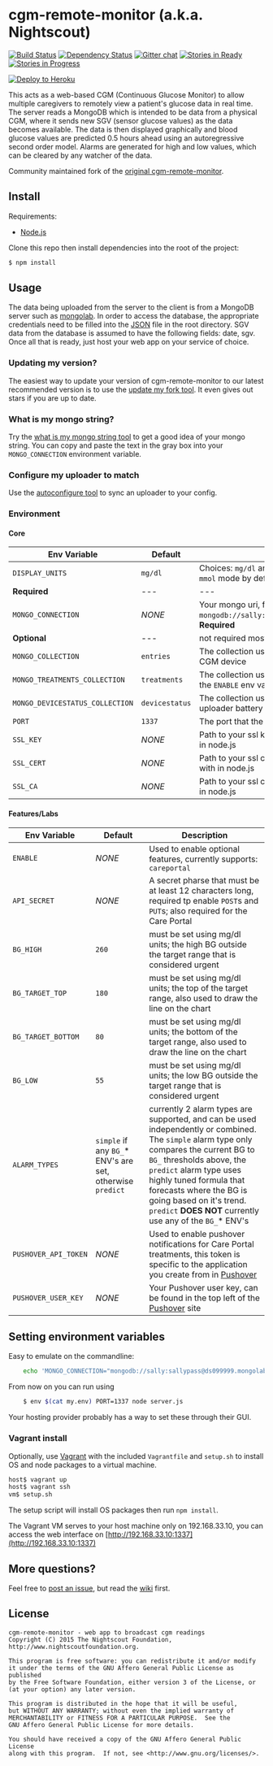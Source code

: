 cgm-remote-monitor (a.k.a. Nightscout)
======================================

[![Build Status](https://travis-ci.org/nightscout/cgm-remote-monitor.png)](https://travis-ci.org/nightscout/cgm-remote-monitor)
[![Dependency Status](https://david-dm.org/nightscout/cgm-remote-monitor.png)](https://david-dm.org/nightscout/cgm-remote-monitor)
[![Gitter chat](https://badges.gitter.im/nightscout.png)](https://gitter.im/nightscout/public)
[![Stories in  Ready](https://badge.waffle.io/nightscout/cgm-remote-monitor.png?label=ready&title=Ready)](https://waffle.io/nightscout/cgm-remote-monitor)
[![Stories in Progress](https://badge.waffle.io/nightscout/cgm-remote-monitor.png?label=in+progress&title=In+Progress)](https://waffle.io/nightscout/cgm-remote-monitor)

[![Deploy to Heroku](https://www.herokucdn.com/deploy/button.png)](https://heroku.com/deploy)

This acts as a web-based CGM (Continuous Glucose Monitor) to allow
multiple caregivers to remotely view a patient's glucose data in
real time.  The server reads a MongoDB which is intended to be data
from a physical CGM, where it sends new SGV (sensor glucose values) as
the data becomes available.  The data is then displayed graphically
and blood glucose values are predicted 0.5 hours ahead using an
autoregressive second order model.  Alarms are generated for high and
low values, which can be cleared by any watcher of the data.

Community maintained fork of the
[original cgm-remote-monitor](https://github.com/rnpenguin/cgm-remote-monitor).

Install
---------------

Requirements:

- [Node.js](http://nodejs.org/)

Clone this repo then install dependencies into the root of the project:

```bash
$ npm install
```

Usage
---------------

The data being uploaded from the server to the client is from a
MongoDB server such as [mongolab][mongodb].  In order to access the
database, the appropriate credentials need to be filled into the
[JSON][json] file in the root directory.  SGV data from the database
is assumed to have the following fields: date, sgv.  Once all that is
ready, just host your web app on your service of choice.

[mongodb]: https://mongolab.com
[json]: https://github.com/rnpenguin/cgm-remote-monitor/blob/master/database_configuration.json
[autoconfigure]: http://nightscout.github.io/pages/configure/
[mongostring]: http://nightscout.github.io/pages/mongostring/
[update-fork]: http://nightscout.github.io/pages/update-fork/

### Updating my version?
The easiest way to update your version of cgm-remote-monitor to our latest
recommended version is to use the [update my fork tool][update-fork].  It even
gives out stars if you are up to date.

### What is my mongo string?

Try the [what is my mongo string tool][mongostring] to get a good idea of your
mongo string.  You can copy and paste the text in the gray box into your
`MONGO_CONNECTION` environment variable.

### Configure my uploader to match

Use the [autoconfigure tool][autoconfigure] to sync an uploader to your config.


### Environment

#### Core
|Env Variable|Default|Description|
|---|---|---|
|`DISPLAY_UNITS`|`mg/dl`|Choices: `mg/dl` and `mmol`.  Setting to `mmol` puts the entire server into `mmol` mode by default, no further settings needed.|
|**Required**|---|---|
|`MONGO_CONNECTION`|*NONE*|Your mongo uri, for example: `mongodb://sally:sallypass@ds099999.mongolab.com:99999/nightscout`. **Required**|
|**Optional**|---|not required most of time|
|`MONGO_COLLECTION`|`entries`|The collection used to store SGV, MBG, and CAL records from your CGM device|
|`MONGO_TREATMENTS_COLLECTION`|`treatments`|The collection used to store treatments entered in the Care Portal, see the `ENABLE` env var below|
|`MONGO_DEVICESTATUS_COLLECTION`|`devicestatus`|The collection used to store device status information such as uploader battery|
|`PORT`|`1337`|The port that the node.js application will listen on.|
|`SSL_KEY`|*NONE*|Path to your ssl key file, so that ssl(https) can be enabled directly with in node.js|
|`SSL_CERT`|*NONE*|Path to your ssl cert file, so that ssl(https) can be enabled directly with in node.js|
|`SSL_CA`|*NONE*|Path to your ssl ca file, so that ssl(https) can be enabled directly with in node.js|

#### Features/Labs
|Env Variable|Default|Description|
|---|---|---|
|`ENABLE`|*NONE*|Used to enable optional features, currently supports: `careportal`|
|`API_SECRET`|*NONE*|A secret pharse that must be at least 12 characters long, required tp enable `POST`s and `PUT`s; also required for the Care Portal |
|`BG_HIGH`|`260`|must be set using mg/dl units; the high BG outside the target range that is considered urgent|
|`BG_TARGET_TOP`|`180`|must be set using mg/dl units; the top of the target range, also used to draw the line on the chart|
|`BG_TARGET_BOTTOM`|`80`|must be set using mg/dl units; the bottom of the target range, also used to draw the line on the chart|
|`BG_LOW`|`55`|must be set using mg/dl units; the low BG outside the target range that is considered urgent|
|`ALARM_TYPES`|`simple` if any `BG_`* ENV's are set, otherwise `predict`|currently 2 alarm types are supported, and can be used independently or combined.  The `simple` alarm type only compares the current BG to `BG_` thresholds above, the `predict` alarm type uses highly tuned formula that forecasts where the BG is going based on it's trend.  `predict` **DOES NOT** currently use any of the `BG_`* ENV's|
|`PUSHOVER_API_TOKEN`|*NONE*|Used to enable pushover notifications for Care Portal treatments, this token is specific to the application you create from in [Pushover](https://pushover.net/) |
|`PUSHOVER_USER_KEY`|*NONE*|Your Pushover user key, can be found in the top left of the [Pushover](https://pushover.net/) site|

## Setting environment variables
Easy to emulate on the commandline:

```bash
    echo 'MONGO_CONNECTION="mongodb://sally:sallypass@ds099999.mongolab.com:99999/nightscout"' >> my.env
```

From now on you can run using
```bash
    $ env $(cat my.env) PORT=1337 node server.js
```

Your hosting provider probably has a way to set these through their GUI.

### Vagrant install

Optionally, use [Vagrant](https://www.vagrantup.com/) with the
included `Vagrantfile` and `setup.sh` to install OS and node packages to
a virtual machine.

```bash
host$ vagrant up
host$ vagrant ssh
vm$ setup.sh
```

The setup script will install OS packages then run `npm install`.

The Vagrant VM serves to your host machine only on 192.168.33.10, you can access
the web interface on [http://192.168.33.10:1337](http://192.168.33.10:1337)

More questions?
---------------

Feel free to [post an issue][issues], but read the [wiki][wiki] first.

[issues]: https://github.com/nightscout/cgm-remote-monitor/issues
[wiki]: https://github.com/nightscout/cgm-remote-monitor/wiki

License
---------------

[agpl-3]: http://www.gnu.org/licenses/agpl-3.0.txt

    cgm-remote-monitor - web app to broadcast cgm readings
    Copyright (C) 2015 The Nightscout Foundation, http://www.nightscoutfoundation.org.

    This program is free software: you can redistribute it and/or modify
    it under the terms of the GNU Affero General Public License as published
    by the Free Software Foundation, either version 3 of the License, or
    (at your option) any later version.

    This program is distributed in the hope that it will be useful,
    but WITHOUT ANY WARRANTY; without even the implied warranty of
    MERCHANTABILITY or FITNESS FOR A PARTICULAR PURPOSE.  See the
    GNU Affero General Public License for more details.

    You should have received a copy of the GNU Affero General Public License
    along with this program.  If not, see <http://www.gnu.org/licenses/>.
